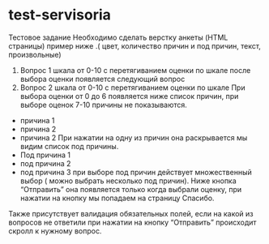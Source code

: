 # test-servisoria
Тестовое задание 
Необходимо сделать верстку анкеты  (HTML страницы)  пример ниже .( цвет, количество причин и под причин, текст,  произвольные)
1) Вопрос 1
шкала от 0-10 с перетягиванием оценки по шкале
после выбора оценки появляется следующий вопрос
2) Вопрос 2
шкала от 0-10 с перетягиванием оценки по шкале 
При выбора оценки от 0 до 6  появляется ниже список причин, при выборе оценок 7-10 причины не показываются.
- причина 1
- причина 2
- причина 2
При нажатии на  одну из причин она раскрывается  мы видим список 
под причины.
- Под причина 1
- под причина 2
- под причина 3 
при выборе под причин действует множественный выбор ( можно выбрать несколько под причин).
Ниже кнопка “Отправить”  она появляется только когда выбрали оценку, при нажатии на кнопку мы  попадаем на страницу Спасибо.

Также присутствует валидация обязательных  полей, если на какой из вопросов не ответили при нажатии на кнопку “Отправить”  происходит скролл  к нужному вопрос. 
